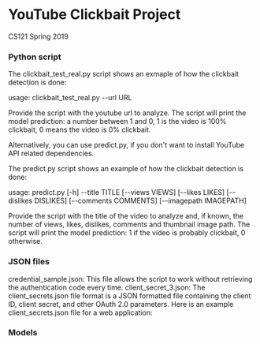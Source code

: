 # YouTube Clickbait Project
CS121 Spring 2019

### Python script

The clickbait_test_real.py script shows an exmaple of how the clickbait detection is done:

usage: clickbait_test_real.py --url URL

Provide the script with the youtube url to analyze. The script will print the model prediction: a number between 1 and 0, 1 is the video is 100% clickbait, 0 means the video is 0% clickbait.


Alternatively, you can use predict.py, if you don't want to install YouTube API related dependencies.

The predict.py script shows an example of how the clickbait detection is done:

usage: predict.py [-h] --title TITLE [--views VIEWS] [--likes LIKES]
                  [--dislikes DISLIKES] [--comments COMMENTS] [--imagepath IMAGEPATH]
                  
Provide the script with the title of the video to analyze and, if known, the number of views, likes, dislikes, comments and thumbnail image path. The script will print the model prediction: 1 if the video is probably clickbait, 0 otherwise.


###  JSON files

credential_sample.json: This file allows the script to work without retrieving the authentication code every time.
client_secret_3.json: The client_secrets.json file format is a JSON formatted file containing the client ID, client secret, and other OAuth 2.0 parameters. Here is an example client_secrets.json file for a web application:

### Models
